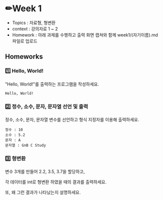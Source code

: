 # ✏Week 1
- Topics : 자료형, 형변환
- context : 강의자료 1 ~ 2
- Homework : 아래 과제를 수행하고 출력 화면 캡쳐와 함께 week1/(자기이름).md 파일로 업로드

## Homeworks
### 1️⃣ Hello, World!
"Hello, World!"를 출력하는 프로그램을 작성하세요.
```
Hello, World!
```

### 2️⃣ 정수, 소수, 문자, 문자열 선언 및 출력
정수, 소수, 문자, 문자열 변수를 선언하고 형식 지정자를 이용해 출력하세요.
```
정수 : 10
소수 : 5.2
문자 : A
문자열 : GnB C Study
```

### 3️⃣ 형변환
변수 3개를 만들어 2.2, 3.5, 3.7을 할당하고,

각 데이터를 int로 형변환 하였을 때의 결과를 출력하세요.

또, 왜 그런 결과가 나타났는지 설명하세요.
